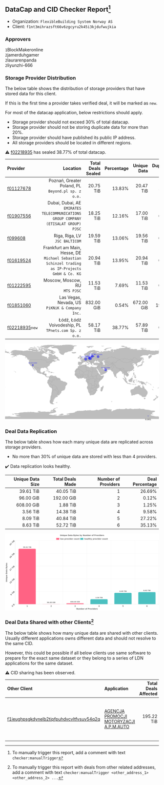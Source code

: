 ## DataCap and CID Checker Report[^1]
 - Organization: `FlexibleBuilding System Norway AS`
 - Client: `f1nt3mihrazsft66v6zgcyru2k45i3kjdufwujkia`
### Approvers
`1`BlockMakeronline<br/>`2`jamerduhgamer<br/>`2`laurarenpanda<br/>`2`liyunzhi-666

### Storage Provider Distribution
The below table shows the distribution of storage providers that have stored data for this client.

If this is the first time a provider takes verified deal, it will be marked as `new`.

For most of the datacap application, below restrictions should apply.
 - Storage provider should not exceed 30% of total datacap.
 - Storage provider should not be storing duplicate data for more than 20%.
 - Storage provider should have published its public IP address.
 - All storage providers should be located in different regions.

⚠️ [f02218935](https://filfox.info/en/address/f02218935) has sealed 38.77% of total datacap.

| Provider                                                    |                                                                                           Location | Total Deals Sealed | Percentage | Unique Data | Duplicate Deals |
| :---------------------------------------------------------- | -------------------------------------------------------------------------------------------------: | -----------------: | ---------: | ----------: | --------------: |
| [f01127678](https://filfox.info/en/address/f01127678)       |                                              Poznań, Greater Poland, PL<br/>`Beyond.pl sp. z o.o.` |          20.75 TiB |     13.83% |   20.47 TiB |           1.36% |
| [f01907556](https://filfox.info/en/address/f01907556)       |             Dubai, Dubai, AE<br/>`EMIRATES TELECOMMUNICATIONS GROUP COMPANY (ETISALAT GROUP) PJSC` |          18.25 TiB |     12.16% |   17.00 TiB |           6.85% |
| [f099608](https://filfox.info/en/address/f099608)           |                                                                  Riga, Riga, LV<br/>`JSC BALTICOM` |          19.59 TiB |     13.06% |   19.56 TiB |           0.16% |
| [f01619524](https://filfox.info/en/address/f01619524)       | Frankfurt am Main, Hesse, DE<br/>`Michael Sebastian Schinzel trading as IP-Projects GmbH & Co. KG` |          20.94 TiB |     13.95% |   20.94 TiB |           0.00% |
| [f01222595](https://filfox.info/en/address/f01222595)       |                                                                  Moscow, Moscow, RU<br/>`MTS PJSC` |          11.53 TiB |      7.69% |   11.53 TiB |           0.00% |
| [f01851060](https://filfox.info/en/address/f01851060)       |                                                  Las Vegas, Nevada, US<br/>`PiKNiK & Company Inc.` |         832.00 GiB |      0.54% |  672.00 GiB |          19.23% |
| [f02218935](https://filfox.info/en/address/f02218935)`new`  |                                             Łódź, Łódź Voivodeship, PL<br/>`TPnets.com Sp. z o.o.` |          58.17 TiB |     38.77% |   57.89 TiB |           0.48% |

<img src="https://raw.githubusercontent.com/data-preservation-programs/filplus-checker-assets/main/filecoin-project/filecoin-plus-large-datasets/issues/1596/1692770219085.png"/>

### Deal Data Replication
The below table shows how each many unique data are replicated across storage providers.

- No more than 30% of unique data are stored with less than 4 providers.

✔️ Data replication looks healthy.

| Unique Data Size | Total Deals Made | Number of Providers | Deal Percentage |
| ---------------: | ---------------: | ------------------: | --------------: |
|        39.61 TiB |        40.05 TiB |                   1 |          26.69% |
|        96.00 GiB |       192.00 GiB |                   2 |           0.12% |
|       608.00 GiB |         1.88 TiB |                   3 |           1.25% |
|         3.56 TiB |        14.38 TiB |                   4 |           9.58% |
|         8.09 TiB |        40.84 TiB |                   5 |          27.22% |
|         8.63 TiB |        52.72 TiB |                   6 |          35.13% |

<img src="https://raw.githubusercontent.com/data-preservation-programs/filplus-checker-assets/main/filecoin-project/filecoin-plus-large-datasets/issues/1596/1692770219792.png"/>

### Deal Data Shared with other Clients[^3]
The below table shows how many unique data are shared with other clients.
Usually different applications owns different data and should not resolve to the same CID.

However, this could be possible if all below clients use same software to prepare for the exact same dataset or they belong to a series of LDN applications for the same dataset.

⚠️ CID sharing has been observed.

| Other Client                                                                                                          | Application                                                                                                               | Total Deals Affected | Unique CIDs | Approvers                                                                                                                                    |
| :-------------------------------------------------------------------------------------------------------------------- | :------------------------------------------------------------------------------------------------------------------------ | -------------------: | ----------: | :------------------------------------------------------------------------------------------------------------------------------------------- |
| [f1ieughpsgkdynelb2tipfpuhdvcvltfvsuv54q2q](https://filfox.info/en/address/f1ieughpsgkdynelb2tipfpuhdvcvltfvsuv54q2q) | [AGENCJA PROMOCJI MOTORYZACJI A\.P\.M\.AUTO](https://github.com/filecoin-project/filecoin-plus-large-datasets/issues/928) |           195.22 TiB |       1,237 | `2`BlockMakeronline<br/>`2`cryptowhizzard<br/>`2`Fatman13<br/>`1`Fenbushi-Filecoin<br/>`1`jamerduhgamer<br/>`1`newwebgroup<br/>`1`XnMatrixSV |

[^1]: To manually trigger this report, add a comment with text `checker:manualTrigger`

[^2]: Deals from those addresses are combined into this report as they are specified with `checker:manualTrigger`

[^3]: To manually trigger this report with deals from other related addresses, add a comment with text `checker:manualTrigger <other_address_1> <other_address_2> ...`
